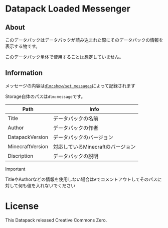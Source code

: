 # Datapack Loaded Messenger
## About
このデータパックはデータパックが読み込まれた際にそのデータパックの情報を表示する物です。

このデータパック単体で使用することは想定していません。

## Information
メッセージの内容は[`dlm:show/set_messages`](data\dlm\functions\show\set_messages.mcfunction)によって記録されます

Storage自体のパスは`dlm:message`です。

|Path|Info|
|----|----|
|Title|データパックの名前|
|Author|データパックの作者|
|DatapackVersion|データパックのバージョン|
|MinecraftVersion|対応しているMinecraftのバージョン|
|Discription|データパックの説明|

> [!IMPORTANT]
> TitleやAuthorなどの情報を使用しない場合は`#`でコメントアウトしてそのパスに対して何も値を入れないでください

# License
This Datapack released Creative Commons Zero.
